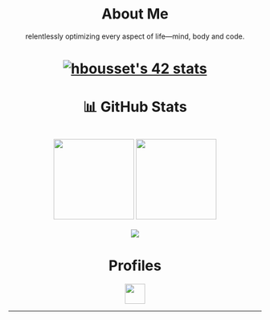 <h1 align="center"> About Me </h1>
<p align="center">
relentlessly optimizing every aspect of life—mind, body and code.
</p>
<h1 align="center"> <a href="https://github.com/oakoudad/badge42"><img src="https://badge.mediaplus.ma/black/hbousset" alt="hbousset's 42 stats" /></a> </h1>

<h1 align="center"> 📊 GitHub Stats </h1>

<br>
<div align="center">
  <img height="160" src="https://github-readme-stats.vercel.app/api?username=hamzabsst&langs_count=3&layout=compact&show_icons=true&theme=monokai&count_private=true&include_all_commits=true&bg_color=,303030,080808" > 
  <img height="160" src="https://github-readme-stats.vercel.app/api/top-langs/?username=hamzabsst&theme=monokai&bg_color=,080808,303030&langs_count=3" >
</div>
<br>
<div align="center">
 <img src="https://github-readme-streak-stats.herokuapp.com/?user=hamzabsst&langs_count=3&layout=compact&show_icons=true&theme=dark"><br/>
</div>

<h1 align="center"> Profiles </h1>

<p align='center'>
 <a href=["https://www.codingame.com/profile/bb6f2c396204e29cc0eca66395e941561268146"><img src="https://img.shields.io/badge/CodinGame-F2BB13?style=for-the-badge&logo=codingame&logoColor=black" height='40'></a>
</p>

---

